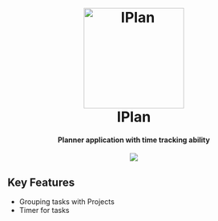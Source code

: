 <h1 align="center">
  <br>
  <a href="http://www.amitmerchant.com/electron-markdownify"><img src="https://github.com/iman-salmani/iplan/blob/400e0d5f14c9d96d086378ea38d8d512ed4ba4f5/data/icons/hicolor/scalable/apps/ir.imansalmani.iplan.svg" alt="IPlan" width="200"></a>
  <br>
  IPlan
  <br>
</h1>

<h4 align="center">Planner application with time tracking ability</h4>

<div align="center">
  <img src="https://user-images.githubusercontent.com/32843050/212471863-41026778-2cb7-44c3-981e-873c2e66aef8.png">
</div>

## Key Features

* Grouping tasks with Projects
* Timer for tasks
